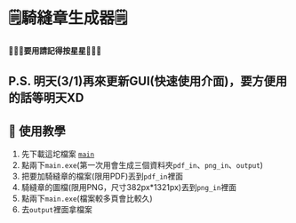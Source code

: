 # 🗒️騎縫章生成器🗒️
#### **🌟🌟🌟要用請記得按星星🌟🌟🌟**
## P.S. 明天(3/1)再來更新GUI(快速使用介面)，要方便用的話等明天XD
## 📖 使用教學
1. 先下載這坨檔案 [`main`](https://github.com/lyuchan/mcsa_pdf/releases/tag/V1.0.0)
6. 點兩下`main.exe`(第一次用會生成三個資料夾`pdf_in`、`png_in`、`output`)
4. 把要加騎縫章的檔案(限用PDF)丟到`pdf_in`裡面
5. 騎縫章的圖檔(限用PNG，尺寸382px*1321px)丟到`png_in`裡面
6. 點兩下`main.exe`(檔案較多頁會比較久)
7. 去`output`裡面拿檔案
